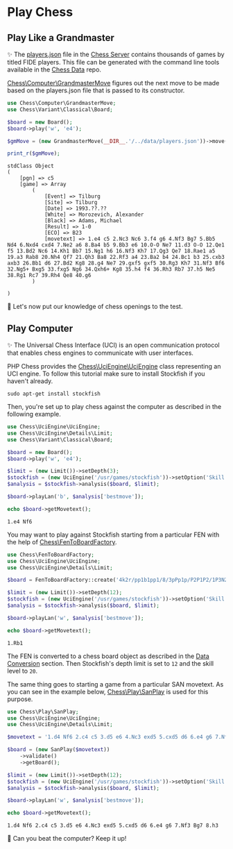 # Play Chess

## Play Like a Grandmaster

✨ The [players.json](https://github.com/chesslablab/chess-server/blob/main/data/players.json) file in the [Chess Server](https://github.com/chesslablab/chess-server) contains thousands of games by titled FIDE players. This file can be generated with the command line tools available in the [Chess Data](https://github.com/chesslablab/chess-data) repo.

[Chess\Computer\GrandmasterMove](https://github.com/chesslablab/php-chess/blob/main/src/Computer/GrandmasterMove.php) figures out the next move to be made based on the players.json file that is passed to its constructor.

```php
use Chess\Computer\GrandmasterMove;
use Chess\Variant\Classical\Board;

$board = new Board();
$board->play('w', 'e4');

$gmMove = (new GrandmasterMove(__DIR__.'/../data/players.json'))->move($board);

print_r($gmMove);
```

```text
stdClass Object
(
    [pgn] => c5
    [game] => Array
        (
            [Event] => Tilburg
            [Site] => Tilburg
            [Date] => 1993.??.??
            [White] => Morozevich, Alexander
            [Black] => Adams, Michael
            [Result] => 1-0
            [ECO] => B23
            [movetext] => 1.e4 c5 2.Nc3 Nc6 3.f4 g6 4.Nf3 Bg7 5.Bb5 Nd4 6.Nxd4 cxd4 7.Ne2 a6 8.Ba4 b5 9.Bb3 e6 10.O-O Ne7 11.d3 O-O 12.Qe1 f5 13.Bd2 Nc6 14.Kh1 Bb7 15.Ng1 h6 16.Nf3 Kh7 17.Qg3 Qe7 18.Rae1 a5 19.a3 Rab8 20.Nh4 Qf7 21.Qh3 Ba8 22.Rf3 a4 23.Ba2 b4 24.Bc1 b3 25.cxb3 axb3 26.Bb1 d6 27.Bd2 Kg8 28.g4 Ne7 29.gxf5 gxf5 30.Rg3 Kh7 31.Nf3 Bf6 32.Ng5+ Bxg5 33.fxg5 Ng6 34.Qxh6+ Kg8 35.h4 f4 36.Rh3 Rb7 37.h5 Ne5 38.Rg1 Rc7 39.Rh4 Qe8 40.g6
        )

)
```

🎉 Let's now put our knowledge of chess openings to the test.

## Play Computer

✨ The Universal Chess Interface (UCI) is an open communication protocol that enables chess engines to communicate with user interfaces.

PHP Chess provides the [Chess\UciEngine\UciEngine](https://github.com/chesslablab/php-chess/blob/main/tests/unit/UciEngine/UciEngineTest.php) class representing an UCI engine. To follow this tutorial make sure to install Stockfish if you haven't already.

```text
sudo apt-get install stockfish
```

Then, you're set up to play chess against the computer as described in the following example.

```php
use Chess\UciEngine\UciEngine;
use Chess\UciEngine\Details\Limit;
use Chess\Variant\Classical\Board;

$board = new Board();
$board->play('w', 'e4');

$limit = (new Limit())->setDepth(3);
$stockfish = (new UciEngine('/usr/games/stockfish'))->setOption('Skill Level', 9);
$analysis = $stockfish->analysis($board, $limit);

$board->playLan('b', $analysis['bestmove']);

echo $board->getMovetext();
```

```text
1.e4 Nf6
```

You may want to play against Stockfish starting from a particular FEN with the help of [Chess\FenToBoardFactory](https://github.com/chesslablab/php-chess/blob/main/tests/unit/FenToBoardFactoryTest.php).

```php
use Chess\FenToBoardFactory;
use Chess\UciEngine\UciEngine;
use Chess\UciEngine\Details\Limit;

$board = FenToBoardFactory::create('4k2r/pp1b1pp1/8/3pPp1p/P2P1P2/1P3N2/1qr3PP/R3QR1K w k -');

$limit = (new Limit())->setDepth(12);
$stockfish = (new UciEngine('/usr/games/stockfish'))->setOption('Skill Level', 20);
$analysis = $stockfish->analysis($board, $limit);

$board->playLan('w', $analysis['bestmove']);

echo $board->getMovetext();
```

```text
1.Rb1
```

The FEN is converted to a chess board object as described in the [Data Conversion](https://php-chess.docs.chesslablab.org/data-conversion/#fen-to-board) section. Then Stockfish's depth limit is set to `12` and the skill level to `20`.

The same thing goes to starting a game from a particular SAN movetext. As you can see in the example below, [Chess\Play\SanPlay](https://github.com/chesslablab/php-chess/blob/main/tests/unit/Play/SanPlayTest.php) is used for this purpose.

```php
use Chess\Play\SanPlay;
use Chess\UciEngine\UciEngine;
use Chess\UciEngine\Details\Limit;

$movetext = '1.d4 Nf6 2.c4 c5 3.d5 e6 4.Nc3 exd5 5.cxd5 d6 6.e4 g6 7.Nf3 Bg7';

$board = (new SanPlay($movetext))
    ->validate()
    ->getBoard();

$limit = (new Limit())->setDepth(12);
$stockfish = (new UciEngine('/usr/games/stockfish'))->setOption('Skill Level', 20);
$analysis = $stockfish->analysis($board, $limit);

$board->playLan('w', $analysis['bestmove']);

echo $board->getMovetext();
```

```text
1.d4 Nf6 2.c4 c5 3.d5 e6 4.Nc3 exd5 5.cxd5 d6 6.e4 g6 7.Nf3 Bg7 8.h3
```

🎉 Can you beat the computer? Keep it up!
